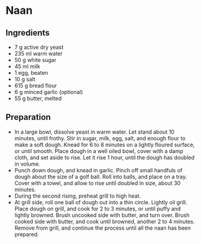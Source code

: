 Naan
====

Ingredients
-----------
* 7 g active dry yeast
* 235 ml warm water
* 50 g white sugar
* 45 ml milk
* 1 egg, beaten
* 10 g salt
* 615 g bread flour
* 6 g minced garlic (optional)
* 55 g butter, melted


Preparation
-----------
* In a large bowl, dissolve yeast in warm water. Let stand about 10 minutes, until frothy. Stir in sugar, milk, egg, salt, and enough flour to make a soft dough. Knead for 6 to 8 minutes on a lightly floured surface, or until smooth. Place dough in a well oiled bowl, cover with a damp cloth, and set aside to rise. Let it rise 1 hour, until the dough has doubled in volume.
* Punch down dough, and knead in garlic. Pinch off small handfuls of dough about the size of a golf ball. Roll into balls, and place on a tray. Cover with a towel, and allow to rise until doubled in size, about 30 minutes.
* During the second rising, preheat grill to high heat.
* At grill side, roll one ball of dough out into a thin circle. Lightly oil grill. Place dough on grill, and cook for 2 to 3 minutes, or until puffy and lightly browned. Brush uncooked side with butter, and turn over. Brush cooked side with butter, and cook until browned, another 2 to 4 minutes. Remove from grill, and continue the process until all the naan has been prepared.
